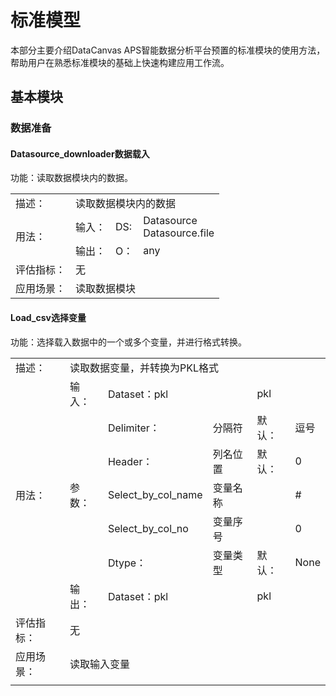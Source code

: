 # 标准模型本部分主要介绍DataCanvas APS智能数据分析平台预置的标准模块的使用方法，帮助用户在熟悉标准模块的基础上快速构建应用工作流。## 基本模块### 数据准备#### Datasource_downloader数据载入功能：读取数据模块内的数据。<table>   <tr>      <td>描述：</td>      <td colspan="3">读取数据模块内的数据</td>   </tr>   <tr>      <td rowspan="2">用法：</td>      <td>输入：</td>      <td>DS:</td>      <td>Datasource<br/>Datasource.file</td>   </tr>   <tr>      <td>输出：</td>      <td>O：</td>      <td>any</td>   </tr>   <tr>      <td >评估指标：</td>      <td colspan="3">无</td>   </tr>   <tr>      <td>应用场景：</td>      <td colspan="3">读取数据模块</td>   </tr></table>####  Load_csv选择变量功能：选择载入数据中的一个或多个变量，并进行格式转换。<table>   <tr>      <td>描述：</td>      <td colspan="5">读取数据变量，并转换为PKL格式</td>   </tr>   <tr>      <td rowspan ="7">用法：</td>      <td>输入：</td>      <td colspan="2">Dataset：pkl</td>      <td colspan="2">pkl</td>   </tr>   <tr>      <td rowspan="5">参数：</td>      <td>Delimiter：</td>      <td>分隔符</td>      <td>默认：</td>      <td>逗号</td>   </tr>   <tr>      <td>Header：</td>      <td>列名位置</td>      <td>默认：</td>      <td>0</td>   </tr>   <tr>      <td>Select_by_col_name</td>      <td>变量名称</td>      <td></td>      <td>#</td>   </tr>   <tr>      <td>Select_by_col_no</td>      <td>变量序号</td>      <td></td>      <td>0</td>   </tr>   <tr>      <td>Dtype：</td>      <td>变量类型</td>      <td>默认：</td>      <td>None</td>   </tr>   <tr>      <td>输出：</td>      <td colspan="2">Dataset：pkl</td>      <td colspan="2">pkl</td>   </tr>   <tr>      <td>评估指标：</td>      <td colspan="5">无</td>   </tr>   <tr>      <td>应用场景：</td>      <td colspan="5">读取输入变量</td>   </tr>   <tr>      <td></td>   </tr></table>